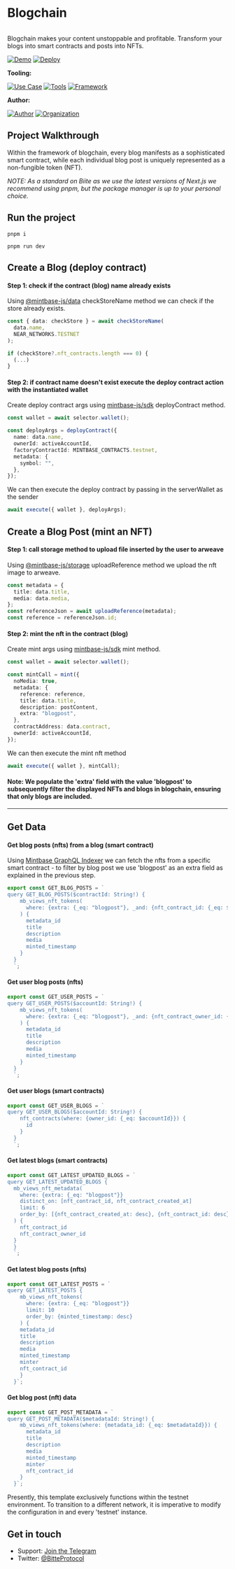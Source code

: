 # Blogchain

<img src="https://i.imgur.com/oAVyr9o.png" alt="cover_image" width="0" />

Blogchain makes your content unstoppable and profitable. Transform your blogs into smart contracts and posts into NFTs.

[![Demo](https://img.shields.io/badge/Demo-Visit%20Demo-brightgreen)](https://blogchain.mintbase.xyz/)
[![Deploy](https://img.shields.io/badge/Deploy-on%20Vercel-blue)](https://vercel.com/new/clone?repository-url=https%3A%2F%2Fgithub.com%2FMintbase%2Ftemplates%2Ftree%2Fmain%2Fblogchain)

**Tooling:**

[![Use Case](https://img.shields.io/badge/Use%20Case-Minter-blue)](#)
[![Tools](https://img.shields.io/badge/Tools-@mintbase.js/sdk%2C@mintbase.js/storage%2C@mintbase.js/react%2C@mintbase.js/react%2C@mintbase.js/data%2CArweave%2CMintbase%20Wallet-blue)](#)
[![Framework](https://img.shields.io/badge/Framework-Next.js%2014-blue)](#)

**Author:**

[![Author](https://img.shields.io/twitter/follow/snthgo_?style=social&logo=twitter)](https://twitter.com/snthgo_) [![Organization](https://img.shields.io/badge/Bitte-blue)](https://www.bitte.ai)

## Project Walkthrough

Within the framework of blogchain, every blog manifests as a sophisticated smart contract, while each individual blog post is uniquely represented as a non-fungible token (NFT).

_NOTE: As a standard on Biite as we use the latest versions of Next.js we recommend using pnpm, but the package manager is up to your personal choice._

## Run the project

    pnpm i

    pnpm run dev

## Create a Blog (deploy contract)

#### Step 1: check if the contract (blog) name already exists

Using [@mintbase-js/data](https://docs.mintbase.xyz/dev/mintbase-sdk-ref/data/api/checkstorename) checkStoreName method we can check if the store already exists.

```typescript
const { data: checkStore } = await checkStoreName(
  data.name,
  NEAR_NETWORKS.TESTNET
);

if (checkStore?.nft_contracts.length === 0) {
  (...)
}
```

#### Step 2: if contract name doesn't exist execute the deploy contract action with the instantiated wallet

Create deploy contract args using [mintbase-js/sdk](https://docs.mintbase.xyz/dev/mintbase-sdk-ref/sdk/deploycontract) deployContract method.

```typescript
const wallet = await selector.wallet();

const deployArgs = deployContract({
  name: data.name,
  ownerId: activeAccountId,
  factoryContractId: MINTBASE_CONTRACTS.testnet,
  metadata: {
    symbol: "",
  },
});
```

We can then execute the deploy contract by passing in the serverWallet as the sender

```typescript
await execute({ wallet }, deployArgs);
```

## Create a Blog Post (mint an NFT)

#### Step 1: call storage method to upload file inserted by the user to arweave

Using [@mintbase-js/storage](https://docs.mintbase.xyz/dev/mintbase-sdk-ref/storage#uploadreference-referenceobject-referenceobject-arweaveresponse) uploadReference method we upload the nft image to arweave.

```typescript
const metadata = {
  title: data.title,
  media: data.media,
};
const referenceJson = await uploadReference(metadata);
const reference = referenceJson.id;
```

#### Step 2: mint the nft in the contract (blog)

Create mint args using [mintbase-js/sdk](https://docs.mintbase.xyz/dev/mintbase-sdk-ref/sdk/mint) mint method.

```typescript
const wallet = await selector.wallet();

const mintCall = mint({
  noMedia: true,
  metadata: {
    reference: reference,
    title: data.title,
    description: postContent,
    extra: "blogpost",
  },
  contractAddress: data.contract,
  ownerId: activeAccountId,
});
```

We can then execute the mint nft method

```typescript
await execute({ wallet }, mintCall);
```

#### Note: We populate the 'extra' field with the value 'blogpost' to subsequently filter the displayed NFTs and blogs in blogchain, ensuring that only blogs are included.

---

## Get Data

#### Get blog posts (nfts) from a blog (smart contract)

Using [Mintbase GraphQL Indexer](https://docs.mintbase.xyz/dev/mintbase-graph) we can fetch the nfts from a specific smart contract - to filter by blog post we use 'blogpost' as an extra field as explained in the previous step.

```typescript
export const GET_BLOG_POSTS = `
query GET_BLOG_POSTS($contractId: String!) {
    mb_views_nft_tokens(
      where: {extra: {_eq: "blogpost"}, _and: {nft_contract_id: {_eq: $contractId}}}
    ) {
      metadata_id
      title
      description
      media
      minted_timestamp
    }
  }
  `;
```

#### Get user blog posts (nfts)

```typescript
export const GET_USER_POSTS = `
query GET_USER_POSTS($accountId: String!) {
    mb_views_nft_tokens(
      where: {extra: {_eq: "blogpost"}, _and: {nft_contract_owner_id: {_eq: $accountId}}}
    ) {
      metadata_id
      title
      description
      media
      minted_timestamp
    }
  }
  `;
```

#### Get user blogs (smart contracts)

```typescript
export const GET_USER_BLOGS = `
query GET_USER_BLOGS($accountId: String!) {
    nft_contracts(where: {owner_id: {_eq: $accountId}}) {
      id
    }
  }
  `;
```

#### Get latest blogs (smart contracts)

```typescript
export const GET_LATEST_UPDATED_BLOGS = `
query GET_LATEST_UPDATED_BLOGS {
  mb_views_nft_metadata(
    where: {extra: {_eq: "blogpost"}}
    distinct_on: [nft_contract_id, nft_contract_created_at]
    limit: 6
    order_by: [{nft_contract_created_at: desc}, {nft_contract_id: desc}]
  ) {
    nft_contract_id
    nft_contract_owner_id
  }
  }
  `;
```

#### Get latest blog posts (nfts)

```typescript
export const GET_LATEST_POSTS = `
query GET_LATEST_POSTS {
    mb_views_nft_tokens(
      where: {extra: {_eq: "blogpost"}}
      limit: 10
      order_by: {minted_timestamp: desc}
    ) {
    metadata_id
    title
    description
    media
    minted_timestamp
    minter
    nft_contract_id
    }
  }`;
```

#### Get blog post (nft) data

```typescript
export const GET_POST_METADATA = `
query GET_POST_METADATA($metadataId: String!) {
    mb_views_nft_tokens(where: {metadata_id: {_eq: $metadataId}}) {
      metadata_id
      title
      description
      media
      minted_timestamp
      minter
      nft_contract_id
    }
  }`;
```

Presently, this template exclusively functions within the testnet environment. To transition to a different network, it is imperative to modify the configuration in <BitteWalletContextProvider> and every 'testnet' instance.

## Get in touch

- Support: [Join the Telegram](https://tg.me/mintdev)
- Twitter: [@BitteProtocol](https://twitter.com/BitteProtocol)

<img src="https://i.imgur.com/RKTNOxn.png" alt="detail_image" width="0" />
